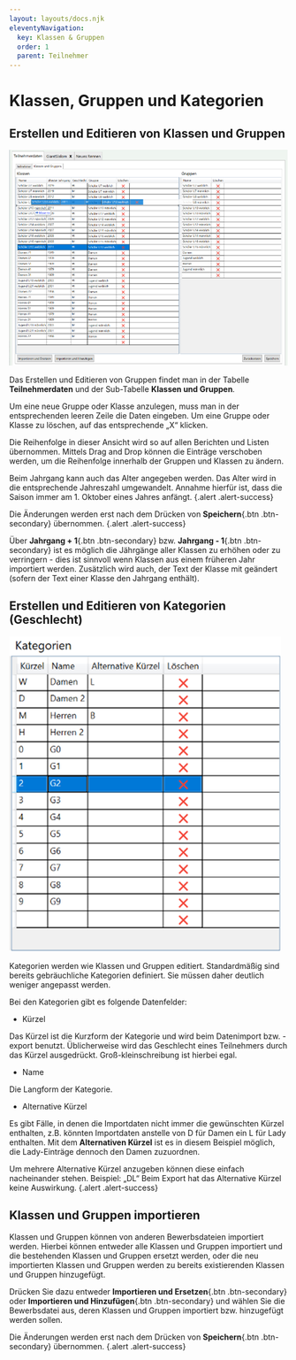 ```yaml
---
layout: layouts/docs.njk
eleventyNavigation:
  key: Klassen & Gruppen
  order: 1
  parent: Teilnehmer
---
```


# Klassen, Gruppen und Kategorien

## Erstellen und Editieren von Klassen und Gruppen

![Teilnehmer](../../assets/images/de/teilnehmer_bild1.png)

Das Erstellen und Editieren von Gruppen findet man in der Tabelle **Teilnehmerdaten** und der Sub-Tabelle **Klassen und Gruppen**. 

Um eine neue Gruppe oder Klasse anzulegen, muss man in der entsprechenden leeren Zeile die Daten eingeben. Um eine Gruppe oder Klasse zu löschen, auf das entsprechende „X“ klicken.

Die Reihenfolge in dieser Ansicht wird so auf allen Berichten und Listen übernommen. Mittels Drag and Drop können die Einträge verschoben werden, um die Reihenfolge innerhalb der Gruppen und Klassen zu ändern.

Beim Jahrgang kann auch das Alter angegeben werden. Das Alter wird in die entsprechende Jahreszahl umgewandelt. Annahme hierfür ist, dass die Saison immer am 1. Oktober eines Jahres anfängt. {.alert .alert-success}

Die Änderungen werden erst nach dem Drücken von **Speichern**{.btn .btn-secondary} übernommen. {.alert .alert-success}

Über **Jahrgang + 1**{.btn .btn-secondary} bzw. **Jahrgang - 1**{.btn .btn-secondary} ist es möglich die Jährgänge aller Klassen zu erhöhen oder zu verringern - dies ist sinnvoll wenn Klassen aus einem früheren Jahr importiert werden. Zusätzlich wird auch, der Text der Klasse mit geändert (sofern der Text einer Klasse den Jahrgang enthält).

##	Erstellen und Editieren von Kategorien (Geschlecht)

![Kategorien](../../assets/images/de/kategorien.png)

Kategorien werden wie Klassen und Gruppen editiert. Standardmäßig sind bereits gebräuchliche Kategorien definiert. Sie müssen daher deutlich weniger angepasst werden.

Bei den Kategorien gibt es folgende Datenfelder:

-	Kürzel

Das Kürzel ist die Kurzform der Kategorie und wird beim Datenimport bzw. -export benutzt. Üblicherweise wird das Geschlecht eines Teilnehmers durch das Kürzel ausgedrückt. Groß-kleinschreibung ist hierbei egal.

-	Name

Die Langform der Kategorie.

-	Alternative Kürzel

Es gibt Fälle, in denen die Importdaten nicht immer die gewünschten Kürzel enthalten, z.B. könnten Importdaten anstelle von D für Damen ein L für Lady enthalten. Mit dem **Alternativen Kürzel** ist es in diesem Beispiel möglich, die Lady-Einträge dennoch den Damen zuzuordnen.

Um mehrere Alternative Kürzel anzugeben können diese einfach nacheinander stehen. Beispiel: „DL“
Beim Export hat das Alternative Kürzel keine Auswirkung. {.alert .alert-success}

##	Klassen und Gruppen importieren

Klassen und Gruppen können von anderen Bewerbsdateien importiert werden. Hierbei können entweder alle Klassen und Gruppen importiert und die bestehenden Klassen und Gruppen ersetzt werden, oder die neu importierten Klassen und Gruppen werden zu bereits existierenden Klassen und Gruppen hinzugefügt.

Drücken Sie dazu entweder **Importieren und Ersetzen**{.btn .btn-secondary} oder **Importieren und Hinzufügen**{.btn .btn-secondary} und wählen Sie die Bewerbsdatei aus, deren Klassen und Gruppen importiert bzw. hinzugefügt werden sollen.

Die Änderungen werden erst nach dem Drücken von **Speichern**{.btn .btn-secondary} übernommen. {.alert .alert-success}
